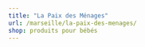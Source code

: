 ```yaml
---
title: "La Paix des Ménages"
url: /marseille/la-paix-des-menages/
shop: produits pour bébés
---
```

